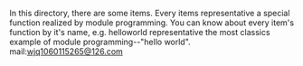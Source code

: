 In this directory, there are some items.
Every items representative a special function realized by
module programming.
You can know about every item's function by it's name,
e.g. helloworld representative the most classics example
of module programming--"hello world".
mail:wjq1060115265@126.com
